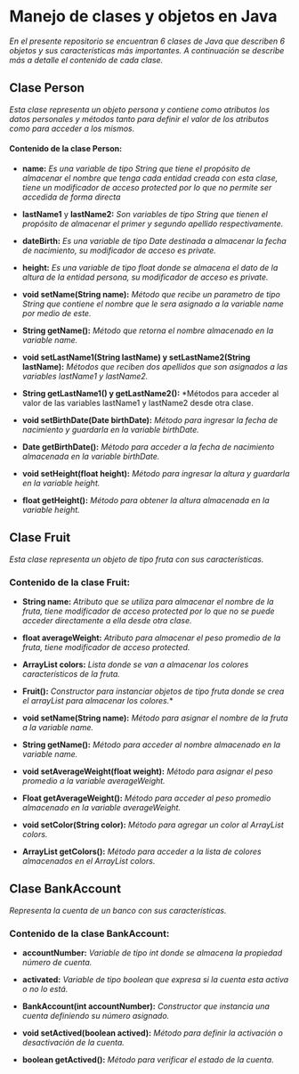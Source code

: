 # Manejo de clases y objetos en Java

*En el presente repositorio se encuentran 6 clases de Java que describen 6 
objetos y sus características más importantes. A continuación se describe más a detalle el contenido de cada clase.*
## Clase Person 

*Esta clase representa un objeto persona y contiene como atributos los datos personales y métodos  tanto para definir el valor de los atributos como para acceder a los mismos.*

#### Contenido de la clase Person:

- **name:** *Es una variable de tipo String que tiene el propósito de almacenar el nombre que tenga cada entidad creada con esta clase, tiene un modificador de acceso protected por lo que no permite ser accedida de forma directa* 

- **lastName1** y **lastName2:** *Son variables de tipo String que tienen el propósito de almacenar el primer y segundo apellido respectivamente.*

- **dateBirth:** *Es una variable de tipo Date destinada a almacenar la fecha de nacimiento, su modificador de acceso es private.*

- **height:** *Es una variable de tipo float donde se almacena el dato de la altura de la entidad persona, su modificador de acceso es private.*

- **void setName(String name):** *Método que recibe un parametro de tipo String que contiene el nombre que le sera asignado a la variable name por medio de este.* 
 
- **String getName():** *Método que retorna el nombre almacenado en la variable name.*

- **void setLastName1(String lastName) y setLastName2(String lastName):** *Métodos que reciben dos apellidos que son asignados a las variables lastName1 y lastName2.*

- **String getLastName1() y getLastName2():** *Métodos para acceder al valor de las variables lastName1 y lastName2 desde otra clase.

- **void setBirthDate(Date birthDate):** *Método para ingresar la fecha de nacimiento y guardarla en la variable birthDate.*

- **Date getBirthDate():** *Método para acceder a la fecha de nacimiento almacenada en la variable birthDate.*

- **void setHeight(float height):** *Método para ingresar la altura y guardarla en la variable height.*

- **float getHeight():** *Método para obtener la altura almacenada en la variable height.*

## Clase Fruit

*Esta clase representa un objeto de tipo fruta con sus características.*

### Contenido de la clase Fruit:

- **String name:** *Atributo que se utiliza para almacenar el nombre de la fruta, tiene modificador de acceso protected por lo que no se puede acceder directamente a ella desde otra clase.*

- **float averageWeight:** *Atributo para almacenar el peso promedio de la fruta, tiene modificador de acceso protected.*

- **ArrayList<String> colors:** *Lista donde se van a almacenar los colores característicos de la fruta.*
  
- **Fruit():** *Constructor para instanciar objetos de tipo fruta donde se crea el arrayList para almacenar los colores.**
  
- **void setName(String name):** *Método para asignar el nombre de la fruta a la variable name.*
  
- **String getName():** *Método para acceder al nombre almacenado en la variable name.*
  
- **void setAverageWeight(float weight):** *Método para asignar el peso promedio a la variable averageWeight.*
  
- **Float getAverageWeight():** *Método para acceder al peso promedio almacenado en la variable averageWeight.*
  
- **void setColor(String color):** *Método para agregar un color al ArrayList colors.*
  
- **ArrayList <String> getColors():** *Método para acceder a la lista de colores almacenados en el ArrayList colors.*

## Clase BankAccount

*Representa la cuenta de un banco con sus características.*

### Contenido de la clase BankAccount:

- **accountNumber:** *Variable de tipo int donde se almacena la propiedad número de cuenta.*

- **activated:** *Variable de tipo boolean que expresa si la cuenta esta activa o no lo está.*

- **BankAccount(int accountNumber):** *Constructor que instancia una cuenta definiendo su número asignado.*

- **void setActived(boolean actived):** *Método para definir la activación o desactivación de la cuenta.*

- **boolean getActived():** *Método para verificar el estado de la cuenta.*


